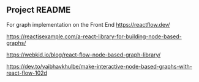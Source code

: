 ## Project README

For graph implementation on the Front End
https://reactflow.dev/

https://reactjsexample.com/a-react-library-for-building-node-based-graphs/

https://webkid.io/blog/react-flow-node-based-graph-library/

https://dev.to/vaibhavkhulbe/make-interactive-node-based-graphs-with-react-flow-102d
